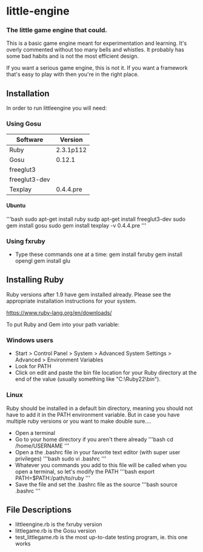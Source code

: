 # little-engine

### The little game engine that could.

This is a basic game engine meant for experimentation and learning. It's overly commented without too many bells and whistles. It probably has some bad habits and is not the most efficient design.

If you want a serious game engine, this is not it. If you want a framework that's easy to play with then you're in the right place.

## Installation

In order to run littleengine you will need:

### Using Gosu

| Software		| Version	|
| -------------	| --------- |
| Ruby			| 2.3.1p112 |
| Gosu			| 0.12.1	|
| freeglut3		| 			|
| freeglut3-dev	|			|
| Texplay		| 0.4.4.pre |

#### Ubuntu
'''bash
sudo apt-get install ruby
sudp apt-get install freeglut3-dev
sudo gem install gosu
sudo gem install texplay -v 0.4.4.pre
'''

### Using fxruby
* Type these commands one at a time:
    gem install fxruby
    gem install opengl
    gem install glu


## Installing Ruby
Ruby versions after 1.9 have gem installed already. Please see the appropriate installation instructions for your system.

https://www.ruby-lang.org/en/downloads/

To put Ruby and Gem into your path variable:

### Windows users

* Start > Control Panel > System > Advanced System Settings > Advanced > Environment Variables
* Look for PATH
* Click on edit and paste the bin file location for your Ruby directory at the end of the value (usually something like "C:\Ruby22\bin").

### Linux

Ruby should be installed in a default bin directory, meaning you should not have to add it
in the PATH environment variable. But in case you have multiple ruby versions or
you want to make double sure....

* Open a terminal
* Go to your home directory if you aren't there already
'''bash
cd /home/USERNAME
'''
* Open a the .bashrc file in your favorite text editor (with super user privileges)
'''bash
sudo vi .bashrc
'''
* Whatever you commands you add to this file will be called when you open a terminal, so let's modify the PATH
'''bash
export PATH=$PATH:/path/to/ruby
'''
* Save the file and set the .bashrc file as the source
'''bash
source .bashrc
'''

## File Descriptions
* littleengine.rb is the fxruby version
* littlegame.rb is the Gosu version
* test_littlegame.rb is the most up-to-date testing program, ie. this one works
